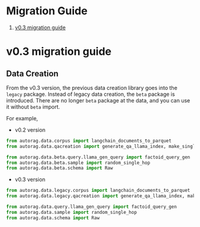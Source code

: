 # Migration Guide

1. [v0.3 migration guide](#v03-migration-guide)

# v0.3 migration guide

## Data Creation

From the v0.3 version, the previous data creation library goes into the `legacy` package.
Instead of legacy data creation, the `beta` package is introduced.
There are no longer `beta` package at the data, and you can use it without `beta` import.

For example,

- v0.2 version

```python
from autorag.data.corpus import langchain_documents_to_parquet
from autorag.data.qacreation import generate_qa_llama_index, make_single_content_qa
```

```python
from autorag.data.beta.query.llama_gen_query import factoid_query_gen
from autorag.data.beta.sample import random_single_hop
from autorag.data.beta.schema import Raw
```

- v0.3 version

```python
from autorag.data.legacy.corpus import langchain_documents_to_parquet
from autorag.data.legacy.qacreation import generate_qa_llama_index, make_single_content_qa
```

```python
from autorag.data.query.llama_gen_query import factoid_query_gen
from autorag.data.sample import random_single_hop
from autorag.data.schema import Raw
```
